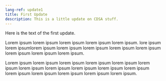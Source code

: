 ```yaml
---
lang-ref: update1
title: First Update 
description: This is a little update on CDSA stuff.
---
```


Here is the text of the first update. 

Lorem ipsum lorem ipsum lorem ipsum lorem ipsum lorem ipsum. lore ipsum lorem ipsumlorem ipsum lorem ipsum lorem ipsum lorem ipsum lorem ipsum lorem ipsum lorem ipsum lorem ipsum. 

Lorem ipsum lorem ipsum lorem ipsum lorem ipsum lorem ipsum lorem ipsum lorem ipsum lorem ipsum lorem ipsum lorem ipsum lorem ipsum lorem ipsum lorem ipsum lorem ipsum lorem ipsum lorem ipsum. 
